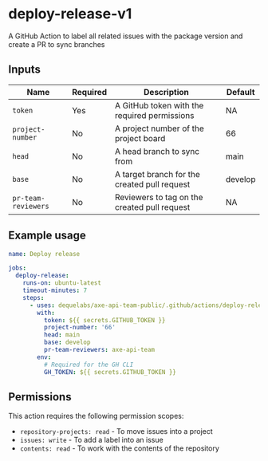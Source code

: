 # deploy-release-v1

A GitHub Action to label all related issues with the package version and create a PR to sync branches

## Inputs

| Name                | Required | Description                                  | Default |
| ------------------- | -------- | -------------------------------------------- | ------- |
| `token`             | Yes      | A GitHub token with the required permissions | NA      |
| `project-number`    | No       | A project number of the project board        | 66      |
| `head`              | No       | A head branch to sync from                   | main    |
| `base`              | No       | A target branch for the created pull request | develop |
| `pr-team-reviewers` | No       | Reviewers to tag on the created pull request | NA      |

## Example usage

```yaml
name: Deploy release

jobs:
  deploy-release:
    runs-on: ubuntu-latest
    timeout-minutes: 7
    steps:
      - uses: dequelabs/axe-api-team-public/.github/actions/deploy-release-v1@main
        with:
          token: ${{ secrets.GITHUB_TOKEN }}
          project-number: '66'
          head: main
          base: develop
          pr-team-reviewers: axe-api-team
        env:
          # Required for the GH CLI
          GH_TOKEN: ${{ secrets.GITHUB_TOKEN }}
```

## Permissions

This action requires the following permission scopes:

- `repository-projects: read` - To move issues into a project
- `issues: write` - To add a label into an issue
- `contents: read` - To work with the contents of the repository
